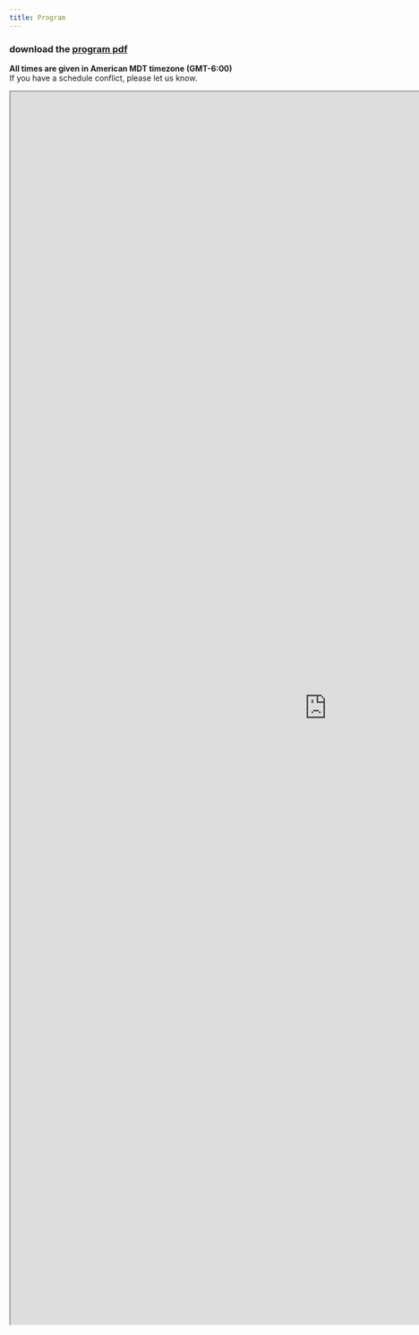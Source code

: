 ```yaml
---
title: Program
---
```


### download the [program pdf](https://docs.google.com/spreadsheets/d/e/2PACX-1vRvTUG4EXAlr9r3LxsH-lPRavEbGHblWbMmtSsJ4UBaPOaZPW98dzzRVYYKWbglzCoBv9P13rGdlphZ/pub?output=pdf)  
      
**All times are given in American MDT timezone (GMT-6:00)**     
If you have a schedule conflict, please let us know. 
<iframe src="https://docs.google.com/spreadsheets/d/e/2PACX-1vTVAEdh93FonsjaltyAtRk1-MIbawkJVOxBn3gp3ghjVDbTBx4HTGlCbpHQwqm0ZsMgA4Sxe3bjjfSg/pubhtml?widget=false&chrome=false&headers=false" scrolling="no" width="1130" height="2200" ></iframe>

<!-- <object data="/assets/test.pdf" width="1000" height="1000" type='application/pdf'></object> -->
 